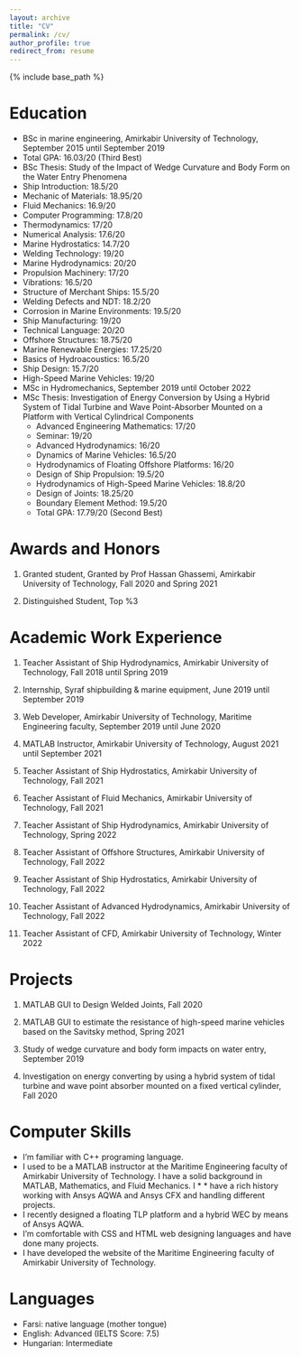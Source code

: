 ```yaml
---
layout: archive
title: "CV"
permalink: /cv/
author_profile: true
redirect_from: resume
---
```


{% include base_path %}

Education
======
* BSc in marine engineering, Amirkabir University of Technology, September 2015 until September 2019
* Total GPA: 16.03/20 (Third Best)
 * BSc Thesis: Study of the Impact of Wedge Curvature and Body Form on the Water Entry Phenomena
  * Ship Introduction: 18.5/20
  * Mechanic of Materials: 18.95/20
  * Fluid Mechanics: 16.9/20
  * Computer Programming: 17.8/20
  * Thermodynamics: 17/20
  * Numerical Analysis: 17.6/20
  * Marine Hydrostatics: 14.7/20
  * Welding Technology: 19/20
  * Marine Hydrodynamics: 20/20
  * Propulsion Machinery: 17/20
  * Vibrations: 16.5/20
  * Structure of Merchant Ships: 15.5/20
  * Welding Defects and NDT: 18.2/20
  * Corrosion in Marine Environments: 19.5/20
  * Ship Manufacturing: 19/20
  * Technical Language: 20/20
  * Offshore Structures: 18.75/20
  * Marine Renewable Energies: 17.25/20
  * Basics of Hydroacoustics: 16.5/20
  * Ship Design: 15.7/20
  * High-Speed Marine Vehicles: 19/20
* MSc in Hydromechanics, September 2019 until October 2022
* MSc Thesis: Investigation of Energy Conversion by Using a Hybrid System of Tidal Turbine and Wave Point-Absorber Mounted on a Platform with Vertical Cylindrical Components
  * Advanced Engineering Mathematics: 17/20
  * Seminar: 19/20
  * Advanced Hydrodynamics: 16/20
  * Dynamics of Marine Vehicles: 16.5/20
  * Hydrodynamics of Floating Offshore Platforms: 16/20
  * Design of Ship Propulsion: 19.5/20
  * Hydrodynamics of High-Speed Marine Vehicles: 18.8/20
  * Design of Joints: 18.25/20
  * Boundary Element Method: 19.5/20
  * Total GPA: 17.79/20 (Second Best)

Awards and Honors
======
1) Granted student, Granted by Prof Hassan Ghassemi, Amirkabir University of Technology, Fall 2020 and Spring 2021

2) Distinguished Student, Top %3



Academic Work Experience
======

1) Teacher Assistant of Ship Hydrodynamics, Amirkabir University of Technology, Fall 2018 until Spring 2019

2) Internship, Syraf shipbuilding & marine equipment, June 2019 until September 2019

3) Web Developer, Amirkabir University of Technology, Maritime Engineering faculty, September 2019 until June 2020

4) MATLAB Instructor, Amirkabir University of Technology, August 2021 until September 2021

5) Teacher Assistant of Ship Hydrostatics, Amirkabir University of Technology, Fall 2021 

6) Teacher Assistant of Fluid Mechanics, Amirkabir University of Technology, Fall 2021

7) Teacher Assistant of Ship Hydrodynamics, Amirkabir University of Technology, Spring 2022

8) Teacher Assistant of Offshore Structures, Amirkabir University of Technology, Fall 2022

9) Teacher Assistant of Ship Hydrostatics, Amirkabir University of Technology, Fall 2022

10) Teacher Assistant of Advanced Hydrodynamics, Amirkabir University of Technology, Fall 2022

11) Teacher Assistant of CFD, Amirkabir University of Technology, Winter 2022


Projects
=====
1) MATLAB GUI to Design Welded Joints, Fall 2020

2) MATLAB GUI to estimate the resistance of high-speed marine vehicles based on the Savitsky method, Spring 2021

3) Study of wedge curvature and body form impacts on water entry, September 2019

4) Investigation on energy converting by using a hybrid system of tidal turbine and wave point absorber mounted on a fixed vertical cylinder, Fall 2020


Computer Skills
=====
* I’m familiar with C++ programing language. 
* I used to be a MATLAB instructor at  the Maritime Engineering faculty of Amirkabir University of Technology. I have a solid background in MATLAB, Mathematics, and Fluid Mechanics. I * * have a rich history working with Ansys AQWA and Ansys CFX and handling different projects.
* I recently designed a floating TLP platform and a hybrid WEC by means of Ansys AQWA.
* I’m comfortable with CSS and HTML web designing languages and have done many projects.
* I have developed the website of  the Maritime Engineering faculty of Amirkabir University of Technology.


Languages
====
* Farsi: native language (mother tongue)
* English: Advanced (IELTS Score: 7.5)
* Hungarian: Intermediate
